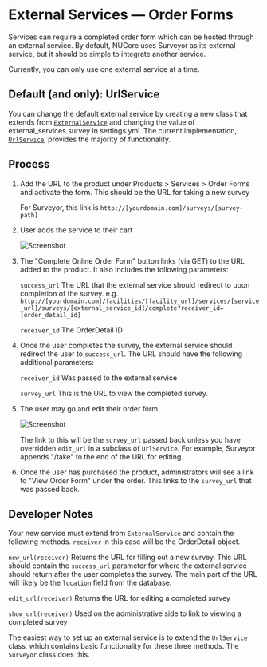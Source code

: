 # External Services — Order Forms

Services can require a completed order form which can be hosted through an external service. By default, NUCore uses Surveyor as its external service, but it should be simple to integrate another service.

Currently, you can only use one external service at a time.

## Default (and only): UrlService

You can change the default external service by creating a new class that extends from [`ExternalService`](../app/models/external_service.rb) and changing the value of external_services.survey in settings.yml. The current implementation, [`UrlService`](../app/models/url_service.rb), provides the majority of functionality.

## Process

1. Add the URL to the product under Products > Services > Order Forms and activate the form. This should be the URL for taking a new survey

    For Surveyor, this link is `http://[yourdomain.com]/surveys/[survey-path]`

2. User adds the service to their cart
   
   ![Screenshot](images/complete-online-order-form.png)
   
3. The "Complete Online Order Form" button links (via GET) to the URL added to the product. It also includes the following parameters:

   `success_url` The URL that the external service should redirect to upon completion of the survey.
    e.g. `http://[yourdomain.com]/facilities/[facility_url]/services/[service_url]/surveys/[external_service_id]/complete?receiver_id=[order_detail_id]`
   
   `receiver_id` The OrderDetail ID

4. Once the user completes the survey, the external service should redirect the user to `success_url`. The URL should have the following additional parameters:

   `receiver_id` Was passed to the external service
   
   `survey_url` This is the URL to view the completed survey.

5. The user may go and edit their order form
    
    ![Screenshot](images/edit-online-order-form.png)
    
    The link to this will be the `survey_url` passed back unless you have overridden `edit_url` in a subclass of `UrlService`. For example, Surveyor appends "/take" to the end of the URL for editing.

6. Once the user has purchased the product, administrators will see a link to "View Order Form" under the order. This links to the `survey_url` that was passed back. 

## Developer Notes

Your new service must extend from `ExternalService` and contain the following methods. `receiver` in this case will be the OrderDetail object.

`new_url(receiver)` Returns the URL for filling out a new survey. This URL should contain the `success_url` parameter for where the external service should return after the user completes the survey. The main part of the URL will likely be the `location` field from the database.

`edit_url(receiver)` Returns the URL for editing a completed survey

`show_url(receiver)` Used on the administrative side to link to viewing a completed survey

The easiest way to set up an external service is to extend the `UrlService` class, which contains basic functionality for these three methods. The `Surveyor` class does this.

   
